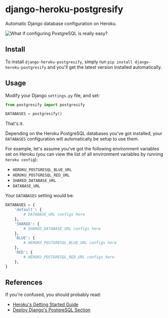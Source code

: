 # django-heroku-postgresify

Automatic Django database configuration on Heroku.


![What if configuring PostgreSQL is really easy?](https://github.com/rdegges/django-heroku-postgresify/raw/master/assets/postgresify.jpg)


## Install

To install ``django-heroku-postgresify``, simply run
``pip install django-heroku-postgresify`` and you'll get the latest version
installed automatically.


## Usage

Modify your Django ``settings.py`` file, and set:

``` python
from postgresify import postgresify

DATABASES = postgresify()
```

That's it.

Depending on the Heroku PostgreSQL databases you've got installed, your
``DATABASES`` configuration will automatically be setup to use them.

For example, let's assume you've got the following environment variables set on
Heroku (you can view the list of all environment variables by running ``heroku
config``):

- ``HEROKU_POSTGRESQL_BLUE_URL``
- ``HEROKU_POSTGRESQL_RED_URL``
- ``SHARED_DATABASE_URL``
- ``DATABASE_URL``

Your ``DATABASES`` setting would be:

``` python
DATABASES = {
    'default': {
        # DATABASE_URL configs here
    },
    'SHARED': {
        # SHARED_DATABASE_URL configs here
    },
    'BLUE': {
        # HEROKU_POSTGRESQL_BLUE_URL configs here
    },
    'RED': {
        # HEROKU_POSTGRESQL_RED_URL configs here
    },
}
```


## References

If you're confused, you should probably read:

- [Heroku's Getting Started Guide](http://devcenter.heroku.com/articles/django)
- [Deploy Django's PostgreSQL Section](http://www.deploydjango.com/postgresql/index.html)
